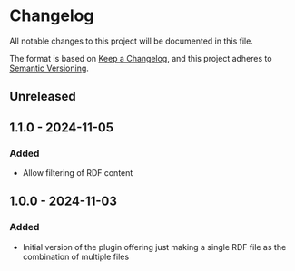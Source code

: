 # Changelog

All notable changes to this project will be documented in this file.

The format is based on [Keep a Changelog](https://keepachangelog.com/en/1.0.0/),
and this project adheres to [Semantic Versioning](https://semver.org/spec/v2.0.0.html).

## Unreleased

## 1.1.0 - 2024-11-05
### Added
- Allow filtering of RDF content

## 1.0.0 - 2024-11-03
### Added
- Initial version of the plugin offering just making a single RDF file as the combination of multiple files

[Unreleased]: https://github.com/qudtlib/rdfio-maven-plugin/compare/v1.1.0...HEAD
[1.1.0]: https://github.com/qudtlib/rdfio-maven-plugin/compare/v1.0.0...v1.1.0